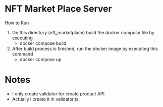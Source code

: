 
# NFT Market Place Server

How to Run

1. On this directory (nft_marketplace) build the docker compose file by executing 
    - docker compose build
2. After build process is finished, run the docker image by executing this command
    - docker compose up

# Notes
- I only create validator for create product API
- Actually i create it in validator.ts, 